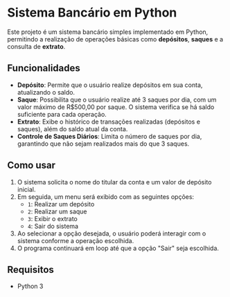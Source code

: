 # Sistema Bancário em Python

Este projeto é um sistema bancário simples implementado em Python, permitindo a realização de operações básicas como **depósitos**, **saques** e a consulta de **extrato**.

## Funcionalidades

- **Depósito**: Permite que o usuário realize depósitos em sua conta, atualizando o saldo.
- **Saque**: Possibilita que o usuário realize até 3 saques por dia, com um valor máximo de R$500,00 por saque. O sistema verifica se há saldo suficiente para cada operação.
- **Extrato**: Exibe o histórico de transações realizadas (depósitos e saques), além do saldo atual da conta.
- **Controle de Saques Diários**: Limita o número de saques por dia, garantindo que não sejam realizados mais do que 3 saques.
  
## Como usar

1. O sistema solicita o nome do titular da conta e um valor de depósito inicial.
2. Em seguida, um menu será exibido com as seguintes opções:
   - `1`: Realizar um depósito
   - `2`: Realizar um saque
   - `3`: Exibir o extrato
   - `4`: Sair do sistema
3. Ao selecionar a opção desejada, o usuário poderá interagir com o sistema conforme a operação escolhida.
4. O programa continuará em loop até que a opção "Sair" seja escolhida.

## Requisitos

- Python 3

